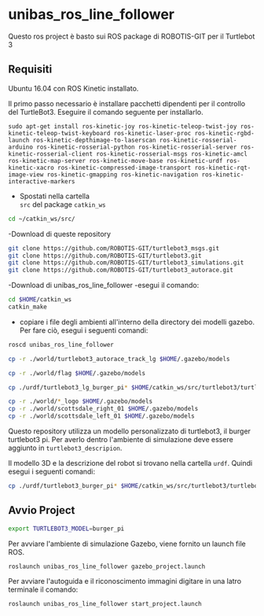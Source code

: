 # unibas_ros_line_follower
Questo ros project è basto sui ROS package di ROBOTIS-GIT per il Turtlebot 3 


## Requisiti ##
Ubuntu 16.04 con ROS Kinetic installato.

Il primo passo necessario è installare pacchetti dipendenti per il controllo del TurtleBot3.
Eseguire il comando seguente per installarlo.

```
sudo apt-get install ros-kinetic-joy ros-kinetic-teleop-twist-joy ros-kinetic-teleop-twist-keyboard ros-kinetic-laser-proc ros-kinetic-rgbd-launch ros-kinetic-depthimage-to-laserscan ros-kinetic-rosserial-arduino ros-kinetic-rosserial-python ros-kinetic-rosserial-server ros-kinetic-rosserial-client ros-kinetic-rosserial-msgs ros-kinetic-amcl ros-kinetic-map-server ros-kinetic-move-base ros-kinetic-urdf ros-kinetic-xacro ros-kinetic-compressed-image-transport ros-kinetic-rqt-image-view ros-kinetic-gmapping ros-kinetic-navigation ros-kinetic-interactive-markers
```

- Spostati nella cartella  
```src``` 
del package 
```catkin_ws``` 

```bash
cd ~/catkin_ws/src/
```

-Download di queste repository

```bash
git clone https://github.com/ROBOTIS-GIT/turtlebot3_msgs.git
git clone https://github.com/ROBOTIS-GIT/turtlebot3.git
git clone https://github.com/ROBOTIS-GIT/turtlebot3_simulations.git
git clone https://github.com/ROBOTIS-GIT/turtlebot3_autorace.git
```
-Download di unibas_ros_line_follower
-esegui il comando:
```bash
cd $HOME/catkin_ws
catkin_make
```
- copiare i file degli ambienti all'interno della directory dei modelli gazebo. 
Per fare ciò, esegui i seguenti comandi:

```bash
roscd unibas_ros_line_follower

cp -r ./world/turtlebot3_autorace_track_lg $HOME/.gazebo/models

cp -r ./world/flag $HOME/.gazebo/models

cp ./urdf/turtlebot3_lg_burger_pi* $HOME/catkin_ws/src/turtlebot3/turtlebot3_description/urdf/.

cp -r ./world/*_logo $HOME/.gazebo/models
cp -r ./world/scottsdale_right_01 $HOME/.gazebo/models
cp -r ./world/scottsdale_left_01 $HOME/.gazebo/models
```
Questo repository utilizza un modello personalizzato di turtlebot3, il burger turtlebot3 pi. Per averlo dentro l'ambiente di simulazione deve essere aggiunto in ```turtlebot3_descripion```.

Il modello 3D e la descrizione del robot si trovano nella cartella ```urdf```. 
Quindi esegui i seguenti comandi:
```bash
cp ./urdf/turtlebot3_burger_pi* $HOME/catkin_ws/src/turtlebot3/turtlebot3_description/urdf/.
```

## Avvio Project ##
```bash
export TURTLEBOT3_MODEL=burger_pi
```
Per avviare l'ambiente di simulazione Gazebo, viene fornito un launch file ROS. 
```bash
roslaunch unibas_ros_line_follower gazebo_project.launch
```
Per avviare l'autoguida e il riconoscimento immagini digitare in una latro terminale il comando:

```bash
roslaunch unibas_ros_line_follower start_project.launch 
```

